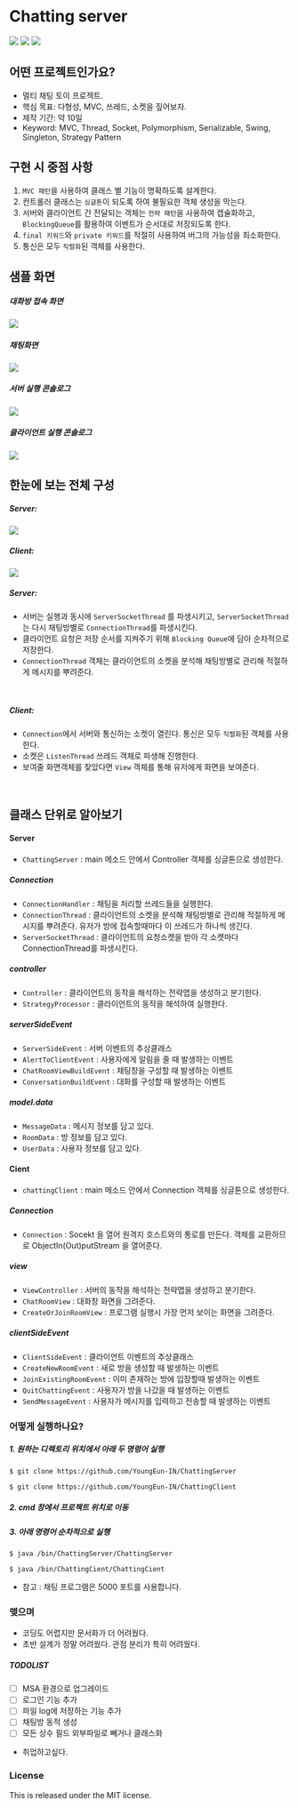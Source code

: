 # Chatting server

<a href="#"><img src="https://img.shields.io/github/last-commit/1ilsang/java-mvc-chatting.svg?style=flat" /></a>
<a href="#"><img src="https://img.shields.io/github/languages/top/1ilsang/java-mvc-chatting.svg?colorB=yellow&style=flat" /></a>
<a href="#"><img src="https://img.shields.io/badge/license-MIT-green.svg" /></a>

## 어떤 프로젝트인가요?
- 멀티 채팅 토이 프로젝트.
- 핵심 목표: 다형성, MVC, 쓰레드, 소켓을 짚어보자.
- 제작 기간: 약 10일
- Keyword: MVC, Thread, Socket, Polymorphism, Serializable, Swing, Singleton, Strategy Pattern


## 구현 시 중점 사항
1. `MVC 패턴`을 사용하여 클래스 별 기능이 명확하도록 설계한다.
2. 컨트롤러 클래스는 `싱글톤`이 되도록 하여 불필요한 객체 생성을 막는다.
3. 서버와 클라이언트 간 전달되는 객체는 `전략 패턴`을 사용하여 캡슐화하고, `BlockingQueue`를 활용하여 이벤트가 순서대로 저장되도록 한다.
4. `final 키워드`와 `private 키워드`를 적절히 사용하여 버그의 가능성을 최소화한다.
5. 통신은 모두 `직렬화`된 객체를 사용한다.

## 샘플 화면
##### 대화방 접속 화면

<img src="img/welcome.png"  />

##### 채팅화면

<img src="img/chatting.png" />

##### 서버 실행 콘솔로그

<img src="img/server.png" />

##### 클라이언트 실행 콘솔로그

<img src="img/client.png" />

<br/>

## 한눈에 보는 전체 구성

##### __Server__:

<img src="img/serverDiagram.JPG"  />

##### __Client__: 

<img src="img/clientDiagram.JPG"  />


##### __Server__:
  - 서버는 실행과 동시에 `ServerSocketThread` 를 파생시키고, `ServerSocketThread`는 다시 채팅방별로 `ConnectionThread`를 파생시킨다.
  - 클라이언트 요청은 저장 순서를 지켜주기 위해 `Blocking Queue`에 담아 순차적으로 저장한다.
  - `ConnectionThread` 객체는 클라이언트의 소켓을 분석해 채팅방별로 관리해 적절하게 메시지를 뿌려준다.
<br/>


##### __Client__: 
  - `Connection`에서 서버와 통신하는 소켓이 열린다. 통신은 모두 `직렬화`된 객체를 사용한다.
  - 소켓은 `ListenThread` 쓰레드 객체로 파생해 진행한다.
  - 보여줄 화면객체를 찾았다면  `View` 객체를 통해 유저에게 화면을 보여준다.

<br/>


## 클래스 단위로 알아보기
#### __Server__
- `ChattingServer` : main 메소드 안에서 Controller 객체를 싱글톤으로 생성한다.

##### Connection
- `ConnectionHandler` : 채팅을 처리할 쓰레드들을 실행한다.
- `ConnectionThread` : 클라이언트의 소켓을 분석해 채팅방별로 관리해 적절하게 메시지를 뿌려준다. 유저가 방에 접속할때마다 이 쓰레드가 하나씩 생긴다.
- `ServerSocketThread` : 클라이언트의 요청소켓을 받아 각 소켓마다 ConnectionThread를 파생시킨다.
 
##### controller
- `Controller` : 클라이언트의 동작을 해석하는 전략맵을 생성하고 분기한다.
- `StrategyProcessor` : 클라이언트의 동작을 해석하여 실행한다.

##### serverSideEvent
- `ServerSideEvent` : 서버 이벤트의 추상클래스
- `AlertToClientEvent` : 사용자에게 알림을 줄 때 발생하는 이벤트
- `ChatRoomViewBuildEvent` : 채팅창을 구성할 때 발생하는 이벤트
- `ConversationBuildEvent` : 대화를 구성할 때 발생하는 이벤트

##### model.data
- `MessageData` : 메시지 정보를 담고 있다.
- `RoomData` : 방 정보를 담고 있다.
- `UserData` : 사용자 정보를 담고 있다.

#### __Cient__
- `chattingClient` : main 메소드 안에서 Connection 객체를 싱글톤으로 생성한다.

##### Connection
- `Connection` : Socekt 을 열어 원격지 호스트와의 통로를 만든다. 객체를 교환하므로 ObjectIn(Out)putStream 을 열어준다.

##### view
- `ViewController` : 서버의 동작을 해석하는 전략맵을 생성하고 분기한다.
- `ChatRoomView` : 대화창 화면을 그려준다.
- `CreateOrJoinRoomView` : 프로그램 실행시 가장 먼저 보이는 화면을 그려준다.
  
##### clientSideEvent 
- `ClientSideEvent` : 클라이언트 이벤트의 추상클래스
- `CreateNewRoomEvent` : 새로 방을 생성할 때 발생하는 이벤트
- `JoinExistingRoomEvent` : 이미 존재하는 방에 입장할때 발생하는 이벤트
- `QuitChattingEvent` : 사용자가 방을 나갔을 때 발생하는 이벤트
- `SendMessageEvent` : 사용자가 메시지를 입력하고 전송할 때 발생하는 이벤트

### 어떻게 실행하나요?
##### 1. 원하는 디렉토리 위치에서 아래 두 명령어 실행
```
$ git clone https://github.com/YoungEun-IN/ChattingServer
```
```
$ git clone https://github.com/YoungEun-IN/ChattingClient
```
##### 2. cmd 창에서 프로젝트 위치로 이동
##### 3. 아래 명령어 순차적으로 실행
```
$ java /bin/ChattingServer/ChattingServer

```
```
$ java /bin/ChattingCient/ChattingCient

```
- 참고 : 채팅 프로그램은 5000 포트를 사용합니다.

### 맺으며
- 코딩도 어렵지만 문서화가 더 어려웠다.
- 초반 설계가 정말 어려웠다. 관점 분리가 특히 어려웠다.

##### TODOLIST
  - [ ] MSA 환경으로 업그레이드
  - [ ] 로그인 기능 추가
  - [ ] 파일 log에 저장하는 기능 추가
  - [ ] 채팅방 동적 생성
  - [ ] 모든 상수 필드 외부파일로 빼거나 클래스화
- 취업하고싶다.

### License
This is released under the MIT license.